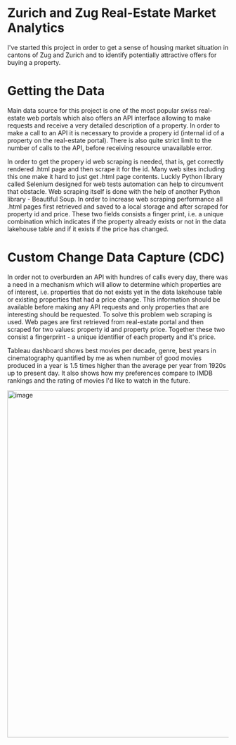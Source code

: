 # Zurich and Zug Real-Estate Market Analytics

I've started this project in order to get a sense of housing market situation in cantons of Zug and Zurich and 
to identify potentially attractive offers for buying a property. 

# Getting the Data

Main data source for this project is one of the most popular swiss real-estate web portals which also offers an API
interface allowing to make requests and receive a very detailed description of a property.
In order to make a call to an API it is necessary to provide a propery id (internal id of a property on the real-estate portal). There is also quite strict limit to the number of calls to the API, before receiving resource unavailable
error. 

In order to get the propery id web scraping is needed, that is, get correctly rendered .html page and then scrape it for the 
id. Many web sites including this one make it hard to just get .html page contents.
Luckly Python library called Selenium designed for web tests automation can help to circumvent that obstacle.
Web scraping itself is done with the help of another Python library - Beautiful Soup.
In order to increase web scraping performance all .html pages first retrieved and saved to a local storage
and after scraped for property id and price. These two fields consists a finger print, i.e. a unique combination which
indicates if the property already exists or not in the data lakehouse table and if it exists if the price has changed.

# Custom Change Data Capture (CDC)
In order not to overburden an API with hundres of calls every day, there was a need in a mechanism which will allow to determine
which properties are of interest, i.e. properties that do not exists yet in the data lakehouse table or existing properties that had a price change. 
This information should be available before making any API requests and only properties that are interesting should be requested. To solve this problem web scraping is used. Web pages are first retrieved from real-estate portal and then scraped for two values: property id and property price. Together these two consist a fingerprint - a unique identifier of each property and it's price.






Tableau dashboard shows best movies per decade, genre, best years in cinematography quantified by me as when 
number of good movies produced in a year is 1.5 times higher than the average per year from 1920s up to 
present day. It also shows how my preferences compare to IMDB rankings and the rating of movies I'd like to watch in the future.

<img width="788" alt="image" src="https://github.com/StephanKnox/real-estate-project/assets/123996543/6e78f78f-09ff-477a-8852-8bdc1e247536">






